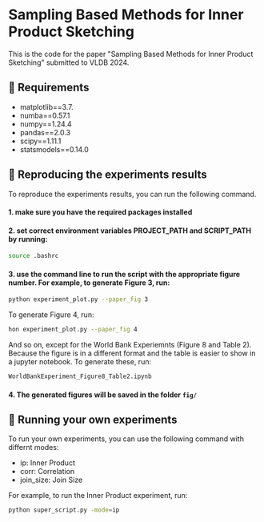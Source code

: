 # Sampling Based Methods for Inner Product Sketching

This is the code for the paper "Sampling Based Methods for Inner Product Sketching" submitted to VLDB 2024.

## 🚀 Requirements
- matplotlib==3.7.
- numba==0.57.1
- numpy==1.24.4
- pandas==2.0.3
- scipy==1.11.1
- statsmodels==0.14.0

## 🚀 Reproducing the experiments results
To reproduce the experiments results, you can run the following command.

#### 1. make sure you have the required packages installed

#### 2. set correct environment variables PROJECT_PATH and SCRIPT_PATH by running:
```bash
source .bashrc
```

#### 3. use the command line to run the script with the appropriate figure number. For example, to generate Figure 3, run:
```bash
python experiment_plot.py --paper_fig 3
```
To generate Figure 4, run:
```bash
hon experiment_plot.py --paper_fig 4
```
And so on, except for the World Bank Experiemnts (Figure 8 and Table 2). Because the figure is in a different format and the table is easier to show in a jupyter notebook. To generate these, run:
```bash
WorldBankExperiment_Figure8_Table2.ipynb
```
#### 4. The generated figures will be saved in the folder `fig/`

## 🚀 Running your own experiments
To run your own experiments, you can use the following command with differnt modes:
- ip: Inner Product
- corr: Correlation
- join_size: Join Size

For example, to run the Inner Product experiment, run:
```bash
python super_script.py -mode=ip
```